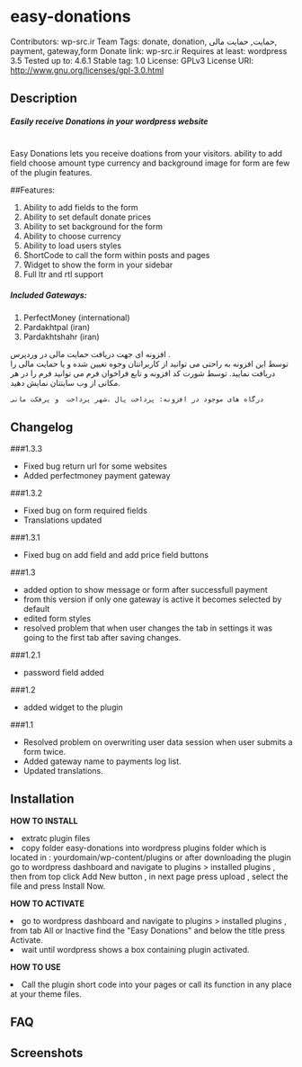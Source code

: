 # easy-donations

Contributors: wp-src.ir Team
Tags: donate, donation, حمایت, حمایت مالی, payment, gateway,form
Donate link: wp-src.ir
Requires at least: wordpress 3.5
Tested up to: 4.6.1
Stable tag: 1.0
License: GPLv3
License URI: http://www.gnu.org/licenses/gpl-3.0.html

## Description
<h5>Easily receive Donations in your wordpress website</h5>
<br />
Easy Donations lets you receive doations from your visitors. ability to add field choose amount type currency and background image for form are few of the plugin features.
<br />

##Features:
<ol>
<li>Ability to add fields to the form</li>
<li>Ability to set default donate prices</li>
<li>Ability to set background for the form</li>
<li>Ability to choose currency</li>
<li>Ability to load users styles</li>
<li>ُShortCode to call the form within posts and pages</li>
<li>ُWidget to show the form in your sidebar</li>
<li>Full ltr and rtl support</li>
</ol>

<h5>Included Gateways:</h5>
<ol>
<li>PerfectMoney (international)</li>
<li>Pardakhtpal (iran)</li>
<li>Pardakhtshahr (iran)</li>
</ol>

افزونه ای جهت دریافت حمایت مالی در وردپرس .
<br>
توسط این افزونه به راحتی می توانید از کاربرانتان وجوه تعیین شده و یا حمایت مالی را دریافت نمایید.
توسط شورت کد افزونه و تابع فراخوان فرم می توانید فرم را در هر مکانی از وب سایتتان نمایش دهید.

    درگاه های موجود در افزونه: پرداخت پال ،شهر پرداخت  و پرفکت مانی

## Changelog

###1.3.3
<ul>
<li>Fixed bug return url for some websites</li>
<li>Added perfectmoney payment gateway</li>
</ul>

###1.3.2
<ul>
<li>Fixed bug on form required fields</li>
<li>Translations updated</li>
</ul>

###1.3.1
<ul>
<li>Fixed bug on add field and add price field buttons</li>
</ul>

###1.3
<ul>
<li>added option to show message or form after successfull payment</li>
<li>from this version if only one gateway is active it becomes selected by default</li>
<li>edited form styles</li>
<li>resolved problem that when user changes the tab in settings it was going to the first tab after saving changes.</li>
</ul>

###1.2.1
<ul>
<li>password field added</li>
</ul>

###1.2
<ul>
<li>added widget to the plugin</li>
</ul>

###1.1
<ul>
<li>Resolved problem on overwriting user data session when user submits a form twice.</li>
<li>Added gateway name to payments log list.</li>
<li>Updated translations.</li>
</ul>

## Installation
<strong>HOW TO INSTALL</strong>
<li>extratc plugin files</li>
<li>copy folder easy-donations into wordpress plugins folder which is located in : yourdomain/wp-content/plugins
or after downloading the plugin go to wordpress dashboard and navigate to plugins > installed plugins , then from top click Add New button , in next page press upload , select the file and press Install Now.</li>

<strong>HOW TO ACTIVATE</strong>
<li>go to wordpress dashboard and navigate to plugins > installed plugins , from tab All or Inactive find the "Easy Donations" and below the title press Activate.</li>
<li>wait until wordpress shows a box containing plugin activated.</li>

<strong>HOW TO USE</strong>
<li>Call the plugin short code into your pages or call its function in any place at your theme files.</li>

## FAQ

## Screenshots
